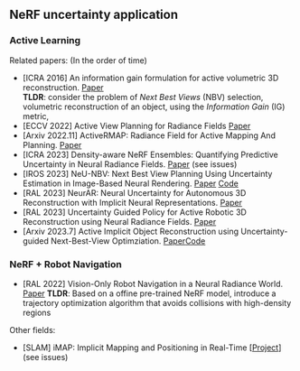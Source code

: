 ## NeRF uncertainty application

### Active Learning

Related papers: (In the order of time)
- [ICRA 2016] An information gain formulation for active volumetric 3D reconstruction. [Paper](https://rpg.ifi.uzh.ch/docs/ICRA16_Isler.pdf)    
    **TLDR**: consider the problem of *Next Best Views* (NBV) selection, volumetric reconstruction of an object, using the *Information Gain* (IG) metric, 
- [ECCV 2022] Active View Planning for Radiance Fields [Paper](https://imrss2022.github.io/contributions/lin.pdf)
- [Arxiv 2022.11] ActiveRMAP: Radiance Field for Active Mapping And Planning. [Paper](https://arxiv.org/pdf/2211.12656.pdf)
- [ICRA 2023] Density-aware NeRF Ensembles: Quantifying Predictive Uncertainty in Neural Radiance Fields. [Paper](https://arxiv.org/pdf/2209.08718.pdf) (see issues)
- [IROS 2023] NeU-NBV: Next Best View Planning Using Uncertainty Estimation
in Image-Based Neural Rendering. [Paper](https://arxiv.org/pdf/2303.01284.pdf) [Code](https://github.com/dmar-bonn/neu-nbv)
- [RAL 2023] NeurAR: Neural Uncertainty for Autonomous 3D
Reconstruction with Implicit Neural Representations. [Paper](https://arxiv.org/pdf/2207.10985.pdf)
- [RAL 2023] Uncertainty Guided Policy for Active Robotic 3D
Reconstruction using Neural Radiance Fields. [Paper](https://arxiv.org/pdf/2209.08409.pdf)
- [Arxiv 2023.7] Active Implicit Object Reconstruction using Uncertainty-guided Next-Best-View Optimziation. [Paper]()[Code]()

### NeRF + Robot Navigation 
- [RAL 2022] Vision-Only Robot Navigation in a Neural Radiance World. [Paper](https://arxiv.org/pdf/2110.00168.pdf)
  **TLDR**: Based on a offine pre-trained NeRF model, introduce a trajectory optimization algorithm that avoids collisions with high-density regions

Other fields:
- [SLAM] iMAP: Implicit Mapping and Positioning in Real-Time [[Project](https://edgarsucar.github.io/iMAP/)] (see issues)
